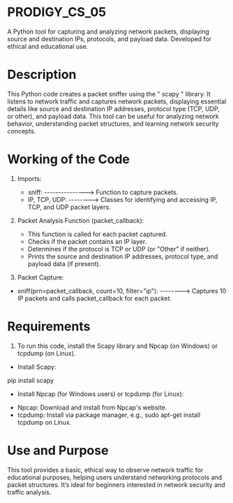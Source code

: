 # PRODIGY_CS_05
A Python tool for capturing and analyzing network packets, displaying source and destination IPs, protocols, and payload data. Developed for ethical and educational use.

# Description

This Python code creates a packet sniffer using the " scapy " library. It listens to network traffic and captures network packets, displaying essential details like source and destination IP addresses, protocol type (TCP, UDP, or other), and payload data. This tool can be useful for analyzing network behavior, understanding packet structures, and learning network security concepts.

# Working of the Code

1. Imports:
    - sniff: ---------------> Function to capture packets.
    - IP, TCP, UDP: --------> Classes for identifying and accessing IP, TCP, and UDP packet layers.

2. Packet Analysis Function (packet_callback):
    - This function is called for each packet captured.
    - Checks if the packet contains an IP layer.
    - Determines if the protocol is TCP or UDP (or "Other" if neither).
    - Prints the source and destination IP addresses, protocol type, and payload data (if present).

3. Packet Capture:
- sniff(prn=packet_callback, count=10, filter="ip"): --------> Captures 10 IP packets and calls packet_callback for each packet.

# Requirements

1. To run this code, install the Scapy library and Npcap (on Windows) or tcpdump (on Linux).

- Install Scapy:

pip install scapy

- Install Npcap (for Windows users) or tcpdump (for Linux):

* Npcap: Download and install from Npcap's website.
* tcpdump: Install via package manager, e.g., sudo apt-get install tcpdump on Linux.

# Use and Purpose

This tool provides a basic, ethical way to observe network traffic for educational purposes, helping users understand networking protocols and packet structures. It’s ideal for beginners interested in network security and traffic analysis.
